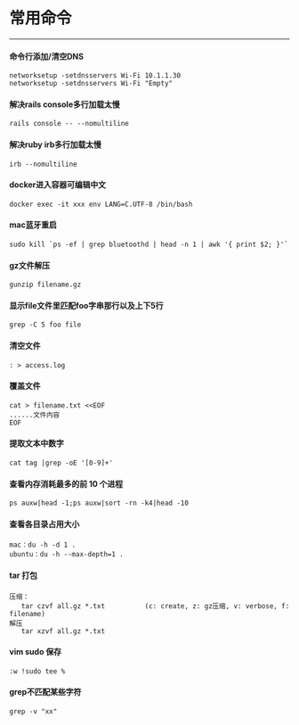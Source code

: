 # 常用命令
---

#### 命令行添加/清空DNS
```
networksetup -setdnsservers Wi-Fi 10.1.1.30
networksetup -setdnsservers Wi-Fi "Empty"
```

#### 解决rails console多行加载太慢
```
rails console -- --nomultiline
```

#### 解决ruby irb多行加载太慢
```
irb --nomultiline
```

#### docker进入容器可编辑中文
```
docker exec -it xxx env LANG=C.UTF-8 /bin/bash
```

#### mac蓝牙重启
```
sudo kill `ps -ef | grep bluetoothd | head -n 1 | awk '{ print $2; }'`
```

#### gz文件解压
```
gunzip filename.gz
```

#### 显示file文件里匹配foo字串那行以及上下5行
```
grep -C 5 foo file
```

#### 清空文件
```
: > access.log
```

#### 覆盖文件
```
cat > filename.txt <<EOF
......文件内容
EOF
```

#### 提取文本中数字
```
cat tag |grep -oE '[0-9]+'
```

#### 查看内存消耗最多的前 10 个进程
```
ps auxw|head -1;ps auxw|sort -rn -k4|head -10  
```

#### 查看各目录占用大小
```
mac：du -h -d 1 .
ubuntu：du -h --max-depth=1 .
```

#### tar 打包
```
压缩：
   tar czvf all.gz *.txt          (c: create, z: gz压缩, v: verbose, f: filename)
解压
   tar xzvf all.gz *.txt
```

#### vim sudo 保存
```
:w !sudo tee %

```
#### grep不匹配某些字符
```
grep -v "xx"
```
